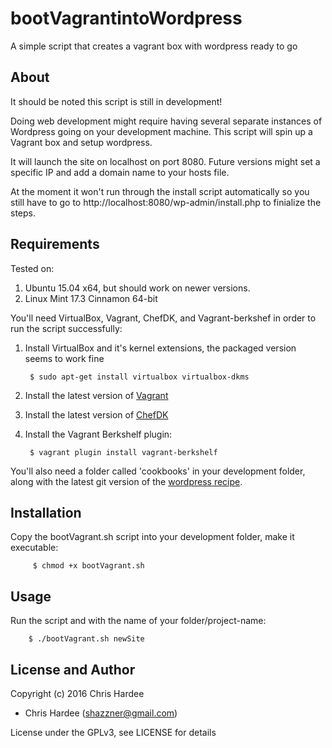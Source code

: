 # bootVagrantintoWordpress
A simple script that creates a vagrant box with wordpress ready to go

## About
It should be noted this script is still in development!

Doing web development might require having several separate instances of Wordpress going on your development machine. This script will spin up a Vagrant box and setup wordpress.

It will launch the site on localhost on port 8080. Future versions might set a specific IP and add a domain name to your hosts file.

At the moment it won't run through the install script automatically so you still have to go to http://localhost:8080/wp-admin/install.php to finialize the steps.

## Requirements
Tested on:

1. Ubuntu 15.04 x64, but should work on newer versions.
2. Linux Mint 17.3 Cinnamon 64-bit

You'll need VirtualBox, Vagrant, ChefDK, and Vagrant-berkshef in order to run the script successfully:

1. Install VirtualBox and it's kernel extensions, the packaged version seems to work fine

        $ sudo apt-get install virtualbox virtualbox-dkms

2. Install the latest version of [Vagrant](http://www.vagrantup.com/downloads.html)
3. Install the latest version of [ChefDK](https://downloads.chef.io/chef-dk/)
4. Install the Vagrant Berkshelf plugin:

        $ vagrant plugin install vagrant-berkshelf

You'll also need a folder called 'cookbooks' in your development folder, along with the latest git version of the [wordpress recipe](https://github.com/brint/wordpress-cookbook).

## Installation

Copy the bootVagrant.sh script into your development folder, make it executable:

         $ chmod +x bootVagrant.sh

## Usage

Run the script and with the name of your folder/project-name:

        $ ./bootVagrant.sh newSite

## License and Author

Copyright (c) 2016 Chris Hardee
- Chris Hardee (shazzner@gmail.com)

License under the GPLv3, see LICENSE for details
